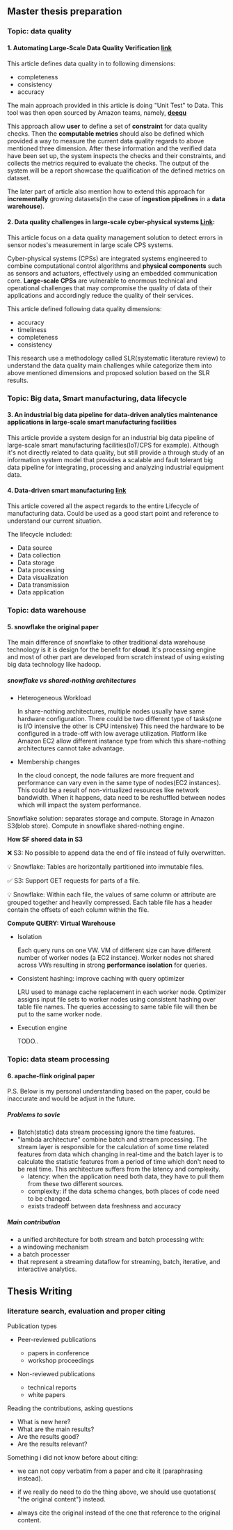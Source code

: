 ## Master thesis preparation 

### Topic: data quality

#### 1. Automating Large-Scale Data Quality Verification [link](https://www.amazon.science/publications/automating-large-scale-data-quality-verification)



This article defines data quality in to following dimensions:
* completeness
* consistency
* accuracy

The main approach provided in this article is doing "Unit Test" to Data. This tool was then open sourced by Amazon teams, namely, __[deequ](https://github.com/awslabs/deequ?tab=readme-ov-file)__

This approach allow __user__ to define a set of __constraint__ for data quality checks. Then the __computable metrics__ should also be defined which provided a way to measure the current data quality regards to above mentioned three dimension. After these information and the verified data have been set up, the system inspects the checks and their constraints, and collects the metrics required to evaluate the checks. The output of the system will be a report showcase the qualification of the defined metrics on dataset.

The later part of article also mention how to extend this approach for __incrementally__ growing datasets(in the case of __ingestion pipelines__ in a __data warehouse__).

#### 2. Data quality challenges in large-scale cyber-physical systems [Link](https://www.sciencedirect.com/science/article/pii/S0306437921001484):

This article focus on a data quality management solution to detect errors in sensor nodes's measurement in large scale CPS systems.

Cyber-physical systems (CPSs) are integrated systems engineered to combine computational control
algorithms and __physical components__ such as sensors and actuators, effectively using an embedded
communication core.  __Large-scale CPSs__
are vulnerable to enormous technical and operational challenges that may compromise the quality of
data of their applications and accordingly reduce the quality of their services. 

This article defined following data quality dimensions:
- accuracy
- timeliness
- completeness
- consistency

This research use a methodology called SLR(systematic literature review) to understand the data quality main challenges while categorize them into above mentioned dimensions and proposed solution based on the SLR results.

[comment]: <> (TODO ### Topic:data warehouse ### Topic:big data analysts) 
### Topic: Big data, Smart manufacturing, data lifecycle

#### 3. An industrial big data pipeline for data‑driven analytics maintenance applications in large‑scale smart manufacturing facilities

This article provide a system design for an industrial big data pipeline of large-scale smart manufacturing facilities(IoT/CPS for example). Although it's not directly related to data quality, but still provide a through study of an information system model that provides a scalable and fault tolerant big data pipeline for integrating, processing and analyzing industrial equipment data.

#### 4. Data-driven smart manufacturing [link](https://www.sciencedirect.com/science/article/pii/S0278612518300062?casa_token=m2ie8GSzdEMAAAAA:m8AOpj3JMrqMFJ5iJEq4ebZ00c829r6hGGbgc_cOBZI0fHJoAwV88GzfjWwxzIxNm2k5J5NHRA)

This article covered all the aspect regards to the entire Lifecycle of manufacturing data. Could be used as a good start point and reference to understand our current situation.

The lifecycle included:
- Data source
- Data collection
- Data storage
- Data processing
- Data visualization
- Data transmission
- Data application

### Topic: data warehouse
#### 5. snowflake the original paper

The main difference of snowflake to other traditional
data warehouse technology is it is design for the benefit for __cloud__.
It's processing engine and most of other part are developed from scratch instead of using existing big data technology like hadoop.

#####  snowflake vs shared-nothing architectures

- Heterogeneous Workload

    In share-nothing architectures, multiple nodes usually have same hardware configuration. There could be two different type of tasks(one is I/O intensive the other is CPU intensive)
    This need the hardware to be configured in a trade-off with low average utilization.
    Platform like Amazon EC2 allow different instance type from which this share-nothing architectures cannot take advantage.

- Membership changes

    In the cloud concept, the node failures are more frequent and performance can vary even in the same type of nodes(EC2 instances). This could be a result of non-virtualized resources like network bandwidth. When it happens, data need to be reshuffled between nodes which will impact the system performance.

Snowflake solution: separates storage and compute. Storage in Amazon S3(blob store). Compute in snowflake shared-nothing engine.

__How SF shored data in S3__

❌ S3: No possible to append data the end of file instead of fully overwritten.

💡 Snowflake: Tables are horizontally partitioned into immutable files.

✅ S3: Support GET requests for parts of a file.

💡 Snowflake: Within each file, the values of same column or attribute are grouped together and heavily compressed. Each table file has a header contain the offsets of each column within the file.

__Compute QUERY: Virtual Warehouse__

- Isolation

    Each query runs on one VW. VM of different size can have different number of worker nodes (a EC2 instance). Worker nodes not shared across VWs resulting in strong __performance isolation__ for queries.

- Consistent hashing: improve caching with query optimizer

    LRU used to manage cache replacement in each worker node. Optimizer assigns input file sets to worker nodes using consistent hashing over table file names.
    The queries accessing to same table file will then be put to the same worker node.

- Execution engine

    TODO..



### Topic: data steam processing
#### 6. apache-flink original paper

P.S. Below is my personal understanding based on the paper, could be inaccurate and would be adjust in the future.


##### Problems to sovle

- Batch(static) data stream processing ignore the time features.
- "lambda architecture" combine batch and stream processing. The stream layer is responsible for the calculation of some time related features from data which changing in real-time and the batch layer is to calculate the statistic features from a period of time which don't need to be real time. This architecture suffers from the latency and complexity.
    - latency: when the application need both data, they have to pull them from these two different sources.
    - complexity: if the data schema changes, both places of code need to be changed.
    -  exists tradeoff between data freshness and accuracy

##### Main contribution

- a unified architecture for both stream and batch processing with:
- a windowing mechanism
- a batch processer
- that represent a streaming dataflow for streaming, batch, iterative, and interactive analytics.

## Thesis Writing

### literature search, __evaluation__ and proper citing 

Publication types

- Peer-reviewed publications

    - papers in conference
    - workshop proceedings

- Non-reviewed publications

    - technical reports
    - white papers

Reading the contributions, asking questions

- What is new here?
- What are the main results?
- Are the results good?
- Are the results relevant?


Something i did not know before about citing:

- we can not copy verbatim from a paper and cite it (paraphrasing instead).

- if we really do need to do the thing above, we should use quotations( "the original content") instead.

- always cite the original instead of the one that reference to the original content.
